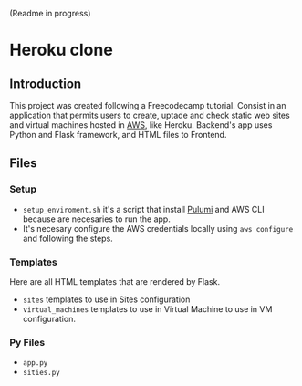 (Readme in progress)
# Heroku clone

## Introduction
This project was created following a Freecodecamp tutorial. Consist in an application that permits users to create, uptade and check static web sites and
virtual machines hosted in [AWS](https://aws.amazon.com/es/), like Heroku. Backend's app uses Python and Flask framework, and HTML files to Frontend. 

## Files
### Setup
  - `setup_enviroment.sh` it's a script that install [Pulumi](https://www.pulumi.com/) and AWS CLI because are necesaries to run the app.
  - It's necesary configure the AWS credentials locally using `aws configure` and following the steps.

### Templates
Here are all HTML templates that are rendered by Flask.

  - `sites` templates to use in Sites configuration
  - `virtual_machines` templates to use in Virtual Machine to use in VM configuration.

### Py Files

  - `app.py`
  - `sities.py`
